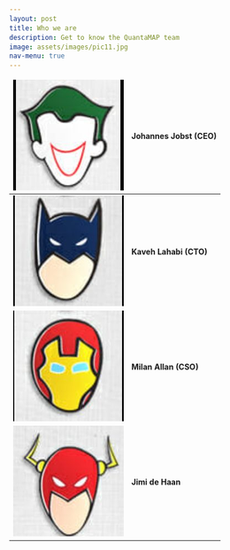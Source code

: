 ```yaml
---
layout: post
title: Who we are
description: Get to know the QuantaMAP team
image: assets/images/pic11.jpg
nav-menu: true
---
```


<style>
td, th {
   border: none!important;
}
</style>

|![Johannes Jobst (CEO)](/assets/images/QM1.jpg) | **Johannes Jobst (CEO)**|
|---|---|
|![Johannes Jobst (CEO)](/assets/images/QM2.jpg) | **Kaveh Lahabi (CTO)**|
|![Johannes Jobst (CEO)](/assets/images/QM3.jpg) | **Milan Allan (CSO)**|
|![Johannes Jobst (CEO)](/assets/images/QM4.jpg) | **Jimi de Haan**|
